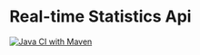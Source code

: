 # Real-time Statistics Api

[![Java CI with Maven](https://github.com/ghanem-mhd/real-time-statistics-api/actions/workflows/maven.yml/badge.svg)](https://github.com/ghanem-mhd/real-time-statistics-api/actions/workflows/maven.yml)

